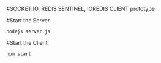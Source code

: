 #SOCKET.IO, REDIS SENTINEL, IOREDIS CLIENT prototype

#Start the Server

```
nodejs server.js
```

#Start the Client
```
npm start
```

